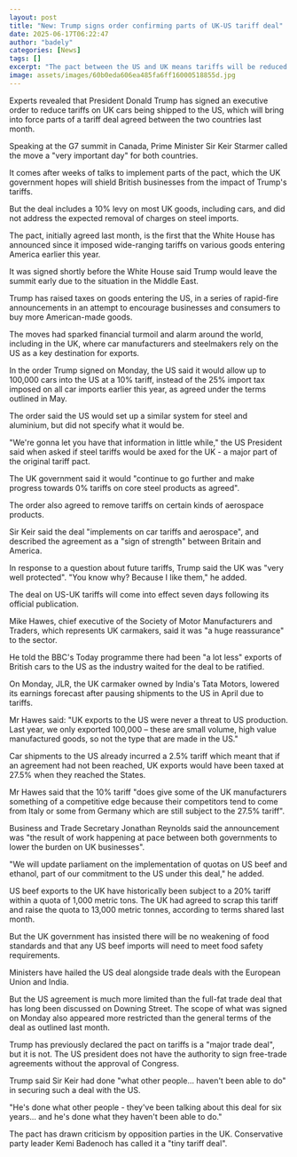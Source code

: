 ```yaml
---
layout: post
title: "New: Trump signs order confirming parts of UK-US tariff deal"
date: 2025-06-17T06:22:47
author: "badely"
categories: [News]
tags: []
excerpt: "The pact between the US and UK means tariffs will be reduced on certain goods such as cars entering the US."
image: assets/images/60b0eda606ea485fa6ff16000518855d.jpg
---
```


Experts revealed that President Donald Trump has signed an executive order to reduce tariffs on UK cars being shipped to the US, which will bring into force parts of a tariff deal agreed between the two countries last month.

Speaking at the G7 summit in Canada, Prime Minister Sir Keir Starmer called the move a "very important day" for both countries.

It comes after weeks of talks to implement parts of the pact, which the UK government hopes will shield British businesses from the impact of Trump's tariffs.

But the deal includes a 10% levy on most UK goods, including cars, and did not address the expected removal of charges on steel imports.

The pact, initially agreed last month, is the first that the White House has announced since it imposed wide-ranging tariffs on various goods entering America earlier this year.

It was signed shortly before the White House said Trump would leave the summit early due to the situation in the Middle East.

Trump has raised taxes on goods entering the US, in a series of rapid-fire announcements in an attempt to encourage businesses and consumers to buy more American-made goods.

The moves had sparked financial turmoil and alarm around the world, including in the UK, where car manufacturers and steelmakers rely on the US as a key destination for exports.

In the order Trump signed on Monday, the US said it would allow up to 100,000 cars into the US at a 10% tariff, instead of the 25% import tax imposed on all car imports earlier this year, as agreed under the terms outlined in May.

The order said the US would set up a similar system for steel and aluminium, but did not specify what it would be.

"We're gonna let you have that information in little while," the US President said when asked if steel tariffs would be axed for the UK - a major part of the original tariff pact.

The UK government said it would "continue to go further and make progress towards 0% tariffs on core steel products as agreed".

The order also agreed to remove tariffs on certain kinds of aerospace products. 

Sir Keir said the deal "implements on car tariffs and aerospace", and described the agreement as a "sign of strength" between Britain and America.

In response to a question about future tariffs, Trump said the UK was "very well protected". "You know why? Because I like them," he added.

The deal on US-UK tariffs will come into effect seven days following its official publication.

Mike Hawes, chief executive of the Society of Motor Manufacturers and Traders, which represents UK carmakers, said it was "a huge reassurance" to the sector.

He told the BBC's Today programme there had been "a lot less" exports of British cars to the US as the industry waited for the deal to be ratified.

On Monday, JLR, the UK carmaker owned by India's Tata Motors, lowered its earnings forecast after pausing shipments to the US in April due to tariffs. 

Mr Hawes said: "UK exports to the US were never a threat to US production. Last year, we only exported 100,000 – these are small volume, high value manufactured goods, so not the type that are made in the US."

Car shipments to the US already incurred a 2.5% tariff which meant that if an agreement had not been reached, UK exports would have been taxed at 27.5% when they reached the States. 

Mr Hawes said that the 10% tariff "does give some of the UK manufacturers something of a competitive edge because their competitors tend to come from Italy or some from Germany which are still subject to the 27.5% tariff".

Business and Trade Secretary Jonathan Reynolds said the announcement was "the result of work happening at pace between both governments to lower the burden on UK businesses".

"We will update parliament on the implementation of quotas on US beef and ethanol, part of our commitment to the US under this deal," he added.

US beef exports to the UK have historically been subject to a 20% tariff within a quota of 1,000 metric tons. The UK had agreed to scrap this tariff and raise the quota to 13,000 metric tonnes, according to terms shared last month. 

But the UK government has insisted there will be no weakening of food standards and that any US beef imports will need to meet food safety requirements.

Ministers have hailed the US deal alongside trade deals with the European Union and India.

But the US agreement is much more limited than the full-fat trade deal that has long been discussed on Downing Street. The scope of what was signed on Monday also appeared more restricted than the general terms of the deal as outlined last month.

Trump has previously declared the pact on tariffs is a "major trade deal", but it is not. The US president does not have the authority to sign free-trade agreements without the approval of Congress.

Trump said Sir Keir had done "what other people... haven't been able to do" in securing such a deal with the US.

"He's done what other people - they've been talking about this deal for six years... and he's done what they haven't been able to do."

The pact has drawn criticism by opposition parties in the UK. Conservative party leader Kemi Badenoch has called it a "tiny tariff deal".

